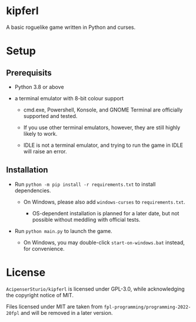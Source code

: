 # kipferl

A basic roguelike game written in Python and curses.

# Setup

## Prerequisits

* Python 3.8 or above

* a terminal emulator with 8-bit colour support

  * cmd.exe, Powershell, Konsole, and GNOME Terminal are officially supported and tested.

  * If you use other terminal emulators, however, they are still highly likely to work.

  * IDLE is not a terminal emulator, and trying to run the game in IDLE will raise an error.

## Installation

* Run `python -m pip install -r requirements.txt` to install dependencies.

  * On Windows, please also add `windows-curses` to `requirements.txt`.

    * OS-dependent installation is planned for a later date, but not possible without meddling with official tests.

* Run `python main.py` to launch the game.

  * On Windows, you may double-click `start-on-windows.bat` instead, for convenience.

# License

`AcipenserSturio/kipferl` is licensed under GPL-3.0, while acknowledging the copyright notice of MIT.

Files licensed under MIT are taken from `fpl-programming/programming-2022-20fpl` and will be removed in a later version.
